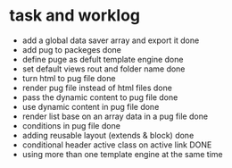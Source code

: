 # task and worklog
- add a global data saver array and export it                       done
- add pug to packeges                                               done
- define puge as defult template engine                             done
- set default views rout and folder name                            done
- turn html to pug file                                             done
- render pug file instead of html files                             done
- pass the dynamic content to pug file                              done                           
- use dynamic content in pug file                                   done
- render list base on an array data in a pug file                   done
- conditions in pug file                                            done
- adding reusable layout (extends & block)                          done
- conditional header active class on active link                    DONE
- using more than one template engine at the same time